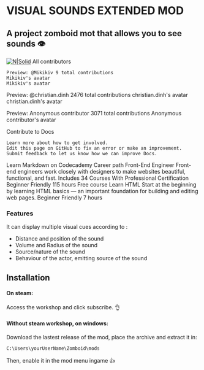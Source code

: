# VISUAL SOUNDS EXTENDED MOD
## A project zomboid mot that allows you to see sounds 👁️

[![N|Solid](https://i.imgur.com/1shAWc3.png)](https://steamcommunity.com/sharedfiles/filedetails/?id=3367336031)
All contributors

    Preview: @Mikikiv 9 total contributions
    Mikikiv's avatar
    Mikikiv's avatar

Preview: @christian.dinh 2476 total contributions
christian.dinh's avatar
christian.dinh's avatar

Preview: Anonymous contributor 3071 total contributions
Anonymous contributor's avatar

Contribute to Docs

    Learn more about how to get involved.
    Edit this page on GitHub to fix an error or make an improvement.
    Submit feedback to let us know how we can improve Docs.

Learn Markdown on Codecademy
Career path
Front-End Engineer
Front-end engineers work closely with designers to make websites beautiful, functional, and fast.
Includes 34 Courses
With Professional Certification
Beginner Friendly
115 hours
Free course
Learn HTML
Start at the beginning by learning HTML basics — an important foundation for building and editing web pages.
Beginner Friendly
7 hours

### Features
It can display multiple visual cues according to :
- Distance and position of the sound
- Volume and Radius of the sound
- Source/nature of the sound
- Behaviour of the actor, emitting source of the sound

## Installation
#### On steam:
Access the workshop and click subscribe. 👌

#### Without steam workshop, on windows:
Download the lastest release of the mod, place the archive and extract it in:
```sh
C:\Users\yourUserName\Zomboid\mods
```
Then, enable it in the mod menu ingame 👍
